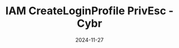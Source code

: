 ---
title: IAM CreateLoginProfile PrivEsc - Cybr
date: 2024-11-27
description: Privilege escalation through create login profile.
isStarred: true
draft: true
---